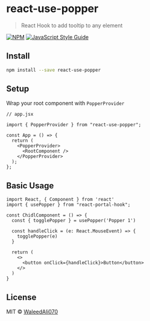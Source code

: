 # react-use-popper

> React Hook to add tooltip to any element

[![NPM](https://img.shields.io/npm/v/react-use-popper.svg)](https://www.npmjs.com/package/react-use-popper) [![JavaScript Style Guide](https://img.shields.io/badge/code_style-standard-brightgreen.svg)](https://standardjs.com)

## Install

```bash
npm install --save react-use-popper
```

## Setup
Wrap your root component with `PopperProvider`

```tsx
// app.jsx

import { PopperProvider } from "react-use-popper";

const App = () => {
  return (
    <PopperProvider>
      <RootComponent />
    </PopperProvider>
  );
};
```

## Basic Usage

```tsx
import React, { Component } from 'react'
import { usePopper } from "react-portal-hook";

const ChidlComponent = () => {
  const { togglePopper } = usePopper('Popper 1')

  const handleClick = (e: React.MouseEvent) => {
    togglePopper(e)
  }

  return (
    <>
      <button onClick={handleClick}>Button</button>
    </>
  )
}
```

## License

MIT © [WaleedAli070](https://github.com/WaleedAli070)
